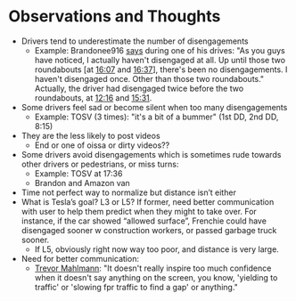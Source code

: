 # Observations and Thoughts

- Drivers tend to underestimate the number of disengagements
    - Example: Brandonee916 [says](https://youtu.be/2syXnikGlYQ?t=1641) during one of his drives: "As you guys have noticed, I actually
      haven't disengaged at all.  Up until those two roundabouts [at [16:07](https://youtu.be/2syXnikGlYQ?t=967) and [16:37](https://youtu.be/2syXnikGlYQ?t=997)],
      there's been no disengagements. I haven't disengaged once. Other than those two roundabouts."
      Actually, the driver had disengaged twice before the two roundabouts,
      at [12:16](https://youtu.be/2syXnikGlYQ?t=736) and [15:31](https://youtu.be/2syXnikGlYQ?t=931).
- Some drivers feel sad or become silent when too many disengagements
    - Example: TOSV (3 times): "it's a bit of a bummer" (1st DD, 2nd DD, 8:15)
- They are the less likely to post videos
    - End or one of oissa or dirty videos??
- Some drivers avoid disengagements which is sometimes rude towards other drivers or pedestrians, or miss turns:
    - Example: TOSV at 17:36
    - Brandon and Amazon van
- Time not perfect way to normalize but distance isn’t either
- What is Tesla’s goal? L3 or L5? If former, need better communication with user to help them predict when they might to take over. For instance, if the car showed “allowed surface”, Frenchie could have disengaged sooner w construction workers, or passed garbage truck sooner.
    - If L5, obviously right now way too poor, and distance is very large.
- Need for better communication:
    - [Trevor Mahlmann](https://youtu.be/xO91orxiG-M?t=70): "It doesn't really inspire too much confidence when it doesn't say anything on the screen,
      you know, 'yielding to traffic' or 'slowing fpr traffic to find a gap' or anything."
